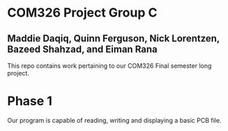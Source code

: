 # COM326 Project Group C
## Maddie Daqiq, Quinn Ferguson, Nick Lorentzen, Bazeed Shahzad, and Eiman Rana

This repo contains work pertaining to our COM326 Final semester long project. 

# Phase 1
Our program is capable of reading, writing and displaying a basic PCB file.
